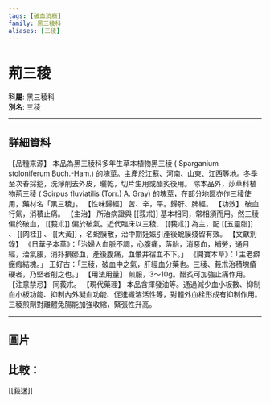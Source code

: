 ```yaml
---
tags: [破血消癥]
family: 黑三稜科
aliases: [三稜]
---
```


# 荊三稜

**科屬**: 黑三稜科  
**別名**: 三稜  

---

## 詳細資料
【品種來源】
本品為黑三稜科多年生草本植物黑三稜 (
Sparganium stoloniferum
Buch.-Ham.) 的塊莖。主產於江蘇、河南、山東、江西等地。冬季至次春採挖，洗淨削去外皮，曬乾，切片生用或醋炙後用。
除本品外，莎草科植物荊三稜 (
Scirpus fluviatilis
(Torr.) A. Gray) 的塊莖，在部分地區亦作三稜使用，藥材名「黑三稜」。
【性味歸經】
苦、辛，平。歸肝、脾經。
【功效】
破血行氣，消積止痛。
【主治】
所治病證與 [[莪朮]] 基本相同，常相須而用。然三稜偏於破血， [[莪朮]] 偏於破氣。近代臨床以三稜、 [[莪朮]] 為主，配 [[五靈脂]] 、 [[肉桂]] 、 [[大黃]] ，名蛻膜散，治中期妊娠引產後蛻膜殘留有效。
【文獻別錄】
《日華子本草》：「治婦人血脈不調，心腹痛，落胎，消惡血，補勞，通月經，治氣脹，消扑損瘀血，產後腹痛，血暈并宿血不下。」
《開寶本草》：「主老癖癥瘕結塊。」
王好古：「三稜，破血中之氣，肝經血分藥也。三稜、莪朮治積塊瘡硬者，乃堅者削之也。」
【用法用量】
煎服，3～10g。醋炙可加強止痛作用。
【注意禁忌】
同莪朮。
【現代藥理】
本品含揮發油等。通過減少血小板數、抑制血小板功能、抑制內外凝血功能、促進纖溶活性等，對體外血栓形成有抑制作用。三稜煎劑對離體兔腸能加強收縮，緊張性升高。

---

## 圖片
## 比較：
[[莪蒁]]
